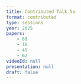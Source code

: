 ```yaml
---
title: Contributed Talk 5a
format: contributed
type: sessions
year: 2025
papers:
    - 69
    - 18
    - 45
    - 62
videoId: null
presentation: null
draft: false
---
```

